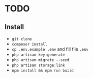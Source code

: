 
# TODO

## Install

- `git clone`
- `composer install`
- `cp .env.example .env` and fill file `.env`
- `php artisan key:generate`
- `php artisan migrate --seed`
- `php artisan storage:link`
- `npm install && npm run build`

